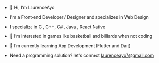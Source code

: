 - 👋 Hi, I’m LaurenceAyo
- I'm a Front-end Developer / Designer and specializes in Web Design
- I specialize in C , C++, C# , Java , React Native
- 👀 I’m interested in games like basketball and billiards when not coding
- 🌱 I’m currently learning App Development (Flutter and Dart)

- Need a programming solution? let's connect laurenceayo7@gmail.com

<!---
LaurenceAyo/LaurenceAyo is a ✨ special ✨ repository because its `README.md` (this file) appears on your GitHub profile.
You can click the Preview link to take a look at your changes.
--->
